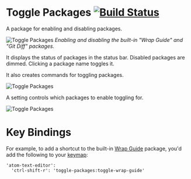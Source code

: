# Toggle Packages [![Build Status](https://travis-ci.org/robenkleene/toggle-packages.svg?branch=master)](https://travis-ci.org/robenkleene/toggle-packages)

A package for enabling and disabling packages.

![Toggle Packages](https://raw.githubusercontent.com/robenkleene/toggle-packages/master/docs/toggle-packages.gif)
*Enabling and disabling the built-in "Wrap Guide" and "Git Diff" packages.*

It displays the status of packages in the status bar. Disabled packages are dimmed. Clicking a package name toggles it.

It also creates commands for toggling packages.

![Toggle Packages](https://raw.githubusercontent.com/robenkleene/toggle-packages/master/docs/toggle-packages-status-and-commands.png)

A setting controls which packages to enable toggling for.

![Toggle Packages](https://raw.githubusercontent.com/robenkleene/toggle-packages/master/docs/toggle-packages-settings.png)

# Key Bindings

For example, to add a shortcut to the built-in [Wrap Guide](https://github.com/atom/wrap-guide) package, you'd add the following to your [keymap](https://atom.io/docs/v1.5.3/behind-atom-keymaps-in-depth):

```
'atom-text-editor':
  'ctrl-shift-r': 'toggle-packages:toggle-wrap-guide'
```

